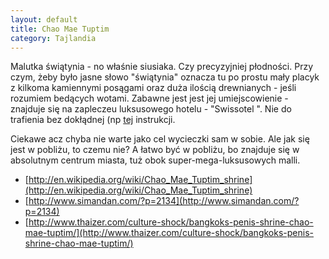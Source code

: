 ```yaml
---
layout: default
title: Chao Mae Tuptim
category: Tajlandia
---
```


Malutka świątynia - no właśnie siusiaka. Czy precyzyjniej płodności. Przy czym, żeby było jasne słowo "świątynia" oznacza tu 
po prostu mały placyk z kilkoma kamiennymi posągami oraz duża ilością drewnianych - jeśli rozumiem bedących wotami. 
Zabawne jest jest jej umiejscowienie - znajduje się na zapleczeu luksusowego hotelu - "Swissotel ". Nie do trafienia bez dokłądnej 
(np [tej](http://www.simandan.com/?p=2134) instrukcji. 

Ciekawe acz chyba nie warte jako cel wycieczki sam w sobie. Ale jak się jest w pobliżu, to czemu nie? A łatwo być w pobliżu, 
bo znajduje się w absolutnym centrum miasta, tuż obok super-mega-luksusowych malli. 

* [http://en.wikipedia.org/wiki/Chao_Mae_Tuptim_shrine](http://en.wikipedia.org/wiki/Chao_Mae_Tuptim_shrine)
* [http://www.simandan.com/?p=2134](http://www.simandan.com/?p=2134)
* [http://www.thaizer.com/culture-shock/bangkoks-penis-shrine-chao-mae-tuptim/](http://www.thaizer.com/culture-shock/bangkoks-penis-shrine-chao-mae-tuptim/)

